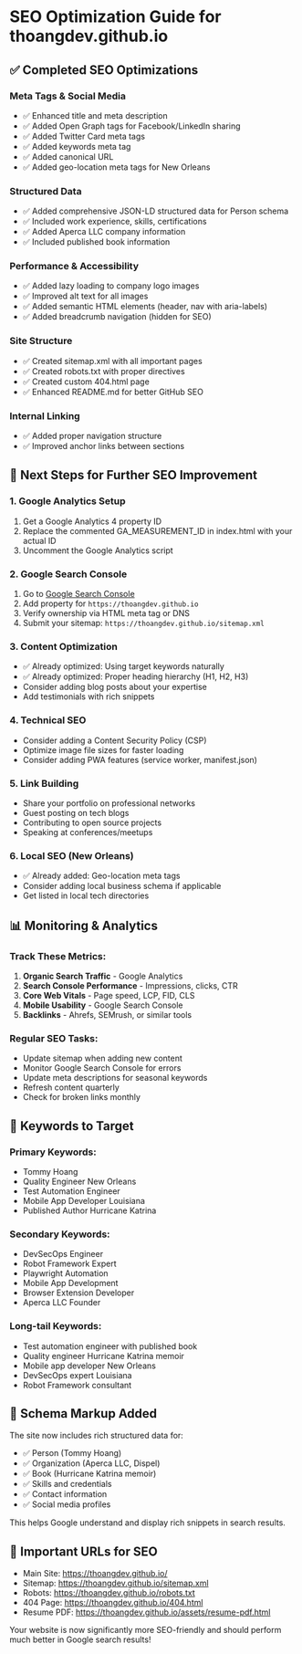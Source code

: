 # SEO Optimization Guide for thoangdev.github.io

## ✅ Completed SEO Optimizations

### Meta Tags & Social Media
- ✅ Enhanced title and meta description
- ✅ Added Open Graph tags for Facebook/LinkedIn sharing
- ✅ Added Twitter Card meta tags
- ✅ Added keywords meta tag
- ✅ Added canonical URL
- ✅ Added geo-location meta tags for New Orleans

### Structured Data
- ✅ Added comprehensive JSON-LD structured data for Person schema
- ✅ Included work experience, skills, certifications
- ✅ Added Aperca LLC company information
- ✅ Included published book information

### Performance & Accessibility
- ✅ Added lazy loading to company logo images
- ✅ Improved alt text for all images
- ✅ Added semantic HTML elements (header, nav with aria-labels)
- ✅ Added breadcrumb navigation (hidden for SEO)

### Site Structure
- ✅ Created sitemap.xml with all important pages
- ✅ Created robots.txt with proper directives
- ✅ Created custom 404.html page
- ✅ Enhanced README.md for better GitHub SEO

### Internal Linking
- ✅ Added proper navigation structure
- ✅ Improved anchor links between sections

## 🚀 Next Steps for Further SEO Improvement

### 1. Google Analytics Setup
1. Get a Google Analytics 4 property ID
2. Replace the commented GA_MEASUREMENT_ID in index.html with your actual ID
3. Uncomment the Google Analytics script

### 2. Google Search Console
1. Go to [Google Search Console](https://search.google.com/search-console)
2. Add property for `https://thoangdev.github.io`
3. Verify ownership via HTML meta tag or DNS
4. Submit your sitemap: `https://thoangdev.github.io/sitemap.xml`

### 3. Content Optimization
- ✅ Already optimized: Using target keywords naturally
- ✅ Already optimized: Proper heading hierarchy (H1, H2, H3)
- Consider adding blog posts about your expertise
- Add testimonials with rich snippets

### 4. Technical SEO
- Consider adding a Content Security Policy (CSP)
- Optimize image file sizes for faster loading
- Consider adding PWA features (service worker, manifest.json)

### 5. Link Building
- Share your portfolio on professional networks
- Guest posting on tech blogs
- Contributing to open source projects
- Speaking at conferences/meetups

### 6. Local SEO (New Orleans)
- ✅ Already added: Geo-location meta tags
- Consider adding local business schema if applicable
- Get listed in local tech directories

## 📊 Monitoring & Analytics

### Track These Metrics:
1. **Organic Search Traffic** - Google Analytics
2. **Search Console Performance** - Impressions, clicks, CTR
3. **Core Web Vitals** - Page speed, LCP, FID, CLS
4. **Mobile Usability** - Google Search Console
5. **Backlinks** - Ahrefs, SEMrush, or similar tools

### Regular SEO Tasks:
- Update sitemap when adding new content
- Monitor Google Search Console for errors
- Update meta descriptions for seasonal keywords
- Refresh content quarterly
- Check for broken links monthly

## 🎯 Keywords to Target

### Primary Keywords:
- Tommy Hoang
- Quality Engineer New Orleans
- Test Automation Engineer
- Mobile App Developer Louisiana
- Published Author Hurricane Katrina

### Secondary Keywords:
- DevSecOps Engineer
- Robot Framework Expert
- Playwright Automation
- Mobile App Development
- Browser Extension Developer
- Aperca LLC Founder

### Long-tail Keywords:
- Test automation engineer with published book
- Quality engineer Hurricane Katrina memoir
- Mobile app developer New Orleans
- DevSecOps expert Louisiana
- Robot Framework consultant

## 📱 Schema Markup Added

The site now includes rich structured data for:
- ✅ Person (Tommy Hoang)
- ✅ Organization (Aperca LLC, Dispel)
- ✅ Book (Hurricane Katrina memoir)
- ✅ Skills and credentials
- ✅ Contact information
- ✅ Social media profiles

This helps Google understand and display rich snippets in search results.

## 🔗 Important URLs for SEO

- Main Site: https://thoangdev.github.io/
- Sitemap: https://thoangdev.github.io/sitemap.xml
- Robots: https://thoangdev.github.io/robots.txt
- 404 Page: https://thoangdev.github.io/404.html
- Resume PDF: https://thoangdev.github.io/assets/resume-pdf.html

Your website is now significantly more SEO-friendly and should perform much better in Google search results!
